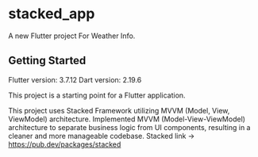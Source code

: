 # stacked_app

A new Flutter project For Weather Info.

## Getting Started

Flutter version: 3.7.12
Dart version: 2.19.6

This project is a starting point for a Flutter application.

This project uses Stacked Framework utilizing MVVM (Model, View, ViewModel) architecture.
Implemented MVVM (Model-View-ViewModel) architecture to separate business logic from UI components,
resulting in a cleaner and more manageable codebase.
Stacked link -> https://pub.dev/packages/stacked


